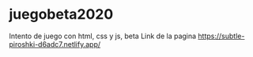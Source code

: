 # juegobeta2020
Intento de juego con html, css y js, beta
Link de la pagina https://subtle-piroshki-d6adc7.netlify.app/
